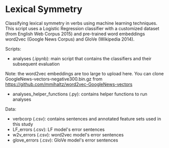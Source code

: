 # Lexical Symmetry
Classifying lexical symmetry in verbs using machine learning techniques.
This script uses a Logistic Regression classifier with a customized dataset (from English Web Corpus 2015) and pre-trained word embeddings word2vec (Google News Corpus) and GloVe (Wikipedia 2014). 

Scripts:
- analyses (.ipynb): main script that contains the classifiers and their subsequent evaluation 

Note: the word2vec embeddings are too large to upload here. You can clone GoogleNews-vectors-negative300.bin.gz from https://github.com/mmihaltz/word2vec-GoogleNews-vectors
- analyses_helper_functions (.py): contains helper functions to run analyses
  
Data:
- verbcorp (.csv): contains sentences and annotated feature sets used in this study
- LF_errors (.csv): LF model's error sentences
- w2v_errors (.csv): word2vec model's error sentences
- glove_errors (.csv): GloVe model's error sentences

